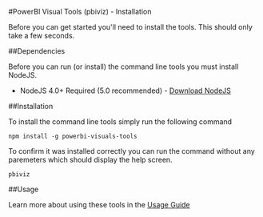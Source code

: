 #PowerBI Visual Tools (pbiviz) - Installation

Before you can get started you'll need to install the tools. This should only take a few seconds.

##Dependencies

Before you can run (or install) the command line tools you must install NodeJS.

* NodeJS 4.0+ Required (5.0 recommended) - [Download NodeJS](https://nodejs.org)


##Installation

To install the command line tools simply run the following command

```
npm install -g powerbi-visuals-tools
```

To confirm it was installed correctly you can run the command without any paremeters which should display the help screen.

```
pbiviz
```

##Usage

Learn more about using these tools in the [Usage Guide](https://github.com/Microsoft/PowerBI-visuals-docs/tree/master/tools)

